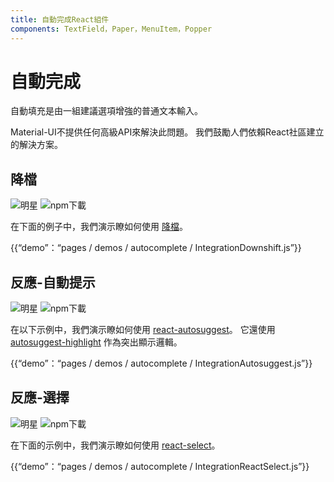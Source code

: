 ```yaml
---
title: 自動完成React組件
components: TextField，Paper，MenuItem，Popper
---
```

# 自動完成

<p class="description">自動填充是由一組建議選項增強的普通文本輸入。</p>

Material-UI不提供任何高級API來解決此問題。 我們鼓勵人們依賴React社區建立的解決方案。

## 降檔

![明星](https://img.shields.io/github/stars/paypal/downshift.svg?style=social&label=Stars) ![npm下載](https://img.shields.io/npm/dm/downshift.svg)

在下面的例子中，我們演示瞭如何使用 [降檔](https://github.com/paypal/downshift)。

{{“demo”：“pages / demos / autocomplete / IntegrationDownshift.js”}}

## 反應-自動提示

![明星](https://img.shields.io/github/stars/moroshko/react-autosuggest.svg?style=social&label=Stars) ![npm下載](https://img.shields.io/npm/dm/react-autosuggest.svg)

在以下示例中，我們演示瞭如何使用 [react-autosuggest](https://github.com/moroshko/react-autosuggest)。 它還使用 [autosuggest-highlight](https://www.npmjs.com/package/autosuggest-highlight) 作為突出顯示邏輯。

{{“demo”：“pages / demos / autocomplete / IntegrationAutosuggest.js”}}

## 反應-選擇

![明星](https://img.shields.io/github/stars/JedWatson/react-select.svg?style=social&label=Stars) ![npm下載](https://img.shields.io/npm/dm/react-select.svg)

在下面的示例中，我們演示瞭如何使用 [react-select](https://github.com/JedWatson/react-select)。

{{“demo”：“pages / demos / autocomplete / IntegrationReactSelect.js”}}